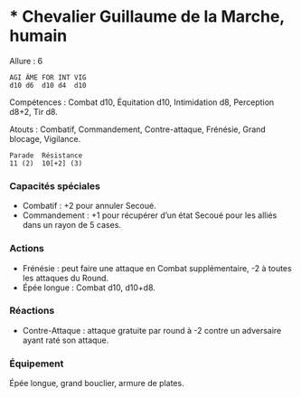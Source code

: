 # * Chevalier Guillaume de la Marche, humain

Allure : 6


	AGI	ÂME	FOR	INT	VIG
	d10	d6	d10	d4	d10

Compétences : Combat d10, Équitation d10, Intimidation d8, Perception d8+2, Tir d8.

Atouts : Combatif, Commandement, Contre-attaque, Frénésie, Grand blocage, Vigilance.

	Parade	Résistance
	11 (2)	10[+2] (3)

### Capacités spéciales
- Combatif : +2 pour annuler Secoué.
- Commandement : +1 pour récupérer d’un état Secoué pour les alliés dans un rayon de 5 cases.

### Actions
- Frénésie : peut faire une attaque en Combat supplémentaire, -2 à toutes les attaques du Round.
- Épée longue : Combat d10, d10+d8.

### Réactions
- Contre-Attaque : attaque gratuite par round à -2 contre un adversaire ayant raté son attaque.

### Équipement
Épée longue, grand bouclier, armure de plates.
